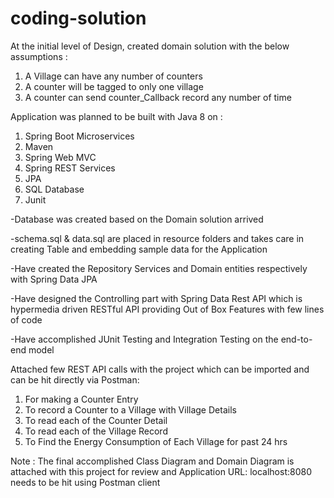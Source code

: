 # coding-solution

At the initial level of Design, created domain solution with the below assumptions :

1. A Village can have any number of counters
2. A counter will be tagged to only one village
3. A counter can send counter_Callback record any number of time

Application was planned to be built with Java 8 on :
1. Spring Boot Microservices
2. Maven
3. Spring Web MVC
4. Spring REST Services
5. JPA
6. SQL Database
7. Junit

-Database was created based on the Domain solution arrived

-schema.sql & data.sql are placed in resource folders and takes care in creating Table and embedding sample data for the Application

-Have created the Repository Services and Domain entities respectively with Spring Data JPA

-Have designed the Controlling part with Spring Data Rest API which is hypermedia driven RESTful API providing Out of Box Features
with few lines of code

-Have accomplished JUnit Testing and Integration Testing on the end-to-end model

Attached few REST API calls with the project which can be imported and can be hit directly via Postman:

1. For making a Counter Entry
2. To record a Counter to a Village with Village Details
3. To read each of the Counter Detail
4. To read each of the Village Record
5. To Find the Energy Consumption of Each Village for past 24 hrs


Note : The final accomplished Class Diagram and Domain Diagram is attached with this project for review and Application URL: localhost:8080 needs to be hit using Postman client

